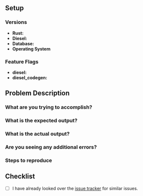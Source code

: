 <!--
If you want to report a bug, we added some points below you can fill out. If you want to request a feature, feel free to remove all the irrelevant text. In addition to this [issue tracker](https://github.com/diesel-rs/diesel/issues), you can also talk to Diesel maintainers and users on [Gitter](https://gitter.im/diesel-rs/diesel).
-->

## Setup

### Versions

- **Rust:**
- **Diesel:**
- **Database:**
- **Operating System**

### Feature Flags

- **diesel:**
- **diesel_codegen:**

## Problem Description


### What are you trying to accomplish?


### What is the expected output?


### What is the actual output?


### Are you seeing any additional errors?


### Steps to reproduce

<!--
Please include as much of your codebase as needed to reproduce the error.  If the relevant files are large, please consider linking to a public repository or a [Gist](https://gist.github.com/).

Please post as much of your database schema as necessary.
-->

## Checklist

- [ ] I have already looked over the [issue tracker](https://github.com/diesel-rs/diesel/issues) for similar issues.


<!--
Thank you for your submission!  You're helping make Diesel more robust 🎉  

We'll try to respond as quickly as possible.
-->
